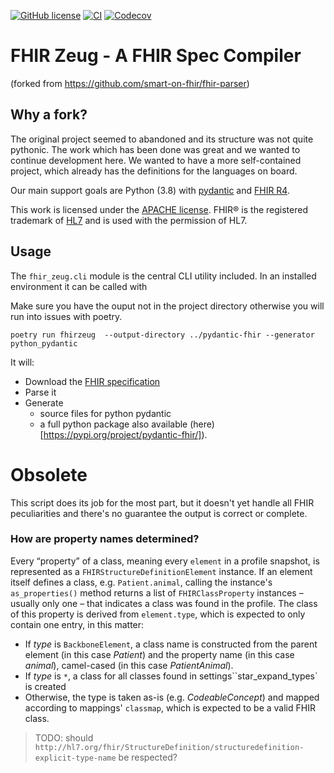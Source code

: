 [![GitHub license](https://img.shields.io/github/license/skalarsystems/fhirzeug.svg)](./LICENSE.txt)
[![CI](https://github.com/skalarsystems/fhirzeug/workflows/CI/badge.svg)](https://github.com/skalarsystems/fhirzeug/actions?query=workflow%3ACI)
[![Codecov](https://codecov.io/gh/skalarsystems/fhirzeug/branch/master/graphs/badge.svg?branch=master)](https://codecov.io/gh/skalarsystems/fhirzeug/branch/master)

# FHIR Zeug - A FHIR Spec Compiler

(forked from https://github.com/smart-on-fhir/fhir-parser)

## Why a fork?

The original project seemed to abandoned and its structure was not quite pythonic. The work which
has been done was great and we wanted to continue development here. We wanted to have a more
self-contained project, which already has the definitions for the languages on board.

Our main support goals are Python (3.8) with [pydantic](https://github.com/samuelcolvin/pydantic/)
and [FHIR R4](https://hl7.org/fhir/R4/).

This work is licensed under the [APACHE license][license].
FHIR® is the registered trademark of [HL7](http://hl7.org) and is used with the permission of HL7.

## Usage

The `fhir_zeug.cli` module is the central CLI utility included. In an installed environment it can
be called with

Make sure you have the ouput not in the project directory otherwise you will run into issues with
poetry.

```
poetry run fhirzeug  --output-directory ../pydantic-fhir --generator python_pydantic
```

It will:

- Download the [FHIR specification][fhir]
- Parse it
- Generate
  - source files for python pydantic
  - a full python package also available (here)[https://pypi.org/project/pydantic-fhir/]).

# Obsolete

This script does its job for the most part, but it doesn't yet handle all FHIR peculiarities and there's no guarantee the output is correct or complete.

### How are property names determined?

Every “property” of a class, meaning every `element` in a profile snapshot, is represented as a `FHIRStructureDefinitionElement` instance.
If an element itself defines a class, e.g. `Patient.animal`, calling the instance's `as_properties()` method returns a list of `FHIRClassProperty` instances – usually only one – that indicates a class was found in the profile.
The class of this property is derived from `element.type`, which is expected to only contain one entry, in this matter:

- If _type_ is `BackboneElement`, a class name is constructed from the parent element (in this case _Patient_) and the property name (in this case _animal_), camel-cased (in this case _PatientAnimal_).
- If _type_ is `*`, a class for all classes found in settings``star_expand_types` is created
- Otherwise, the type is taken as-is (e.g. _CodeableConcept_) and mapped according to mappings' `classmap`, which is expected to be a valid FHIR class.

> TODO: should `http://hl7.org/fhir/StructureDefinition/structuredefinition-explicit-type-name` be respected?

[license]: ./LICENSE.txt
[hl7]: http://hl7.org/
[fhir]: http://www.hl7.org/implement/standards/fhir/
[jinja]: http://jinja.pocoo.org/

